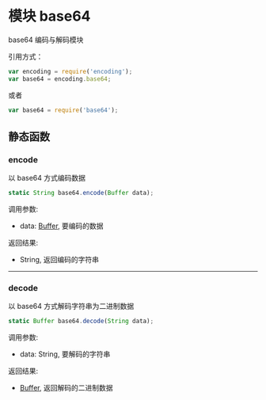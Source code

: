 # 模块 base64
base64 编码与解码模块

引用方式：
```JavaScript
var encoding = require('encoding');
var base64 = encoding.base64;
```
或者
```JavaScript
var base64 = require('base64');
```
## 静态函数
        
### encode
以 base64 方式编码数据
```JavaScript
static String base64.encode(Buffer data);
```

调用参数:
* data: [Buffer](../../object/ifs/Buffer.md), 要编码的数据

返回结果:
* String, 返回编码的字符串

--------------------------
### decode
以 base64 方式解码字符串为二进制数据
```JavaScript
static Buffer base64.decode(String data);
```

调用参数:
* data: String, 要解码的字符串

返回结果:
* [Buffer](../../object/ifs/Buffer.md), 返回解码的二进制数据

